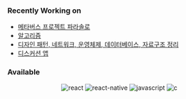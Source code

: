 ### Recently Working on

- [메타버스 프로젝트 파라솔로](https://github.com/yeonwooz/para-solo-client)
- [알고리즘](https://github.com/yeonwooz/BOJ)
- [디자인 패턴, 네트워크, 운영체제, 데이터베이스, 자료구조 정리](https://github.com/yeonwooz/CS-study)
- [디스커션 앱](https://github.com/yeonwooz/discussion-app)



### Available

<p align='center'>
  <img alt="react" src ="https://img.shields.io/badge/react-black.svg?&style=for-the-badge&logo=react&logoColor=61DBFB"/>
  <img alt="react-native" src ="https://img.shields.io/badge/react native-black.svg?&style=for-the-badge&logo=react&logoColor=61DBFB"/>
  <img alt="javascript" src ="https://img.shields.io/badge/javascript-F0DB4F.svg?&style=for-the-badge&logo=javascript&logoColor=323330"/>
  <img alt="c" src=https://img.shields.io/badge/C-C-A8B9CC?&style=for-the-badge&logo=c&logoColor=A8B9CC/>
</p>
